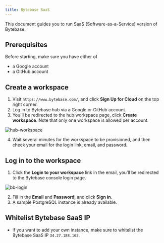 ```yaml
---
title: Bytebase SaaS
---
```


This document guides you to run SaaS (Software-as-a-Service) version of Bytebase.

## Prerequisites

Before starting, make sure you have either of

- a Google account
- a GitHub account

## Create a workspace

1. Visit `https://www.bytebase.com/`, and click **Sign Up for Cloud** on the top right corner.
2. Log in to Bytebase hub via a Google or GitHub account.
3. You'll be redirected to the hub workspace page, click **Create workspace**. Note that only one workspace is allowed per account.

![hub-workspace](/docs/get-started/saas/hub-workspace.webp)

4. Wait several minutes for the workspace to be provisioned, and then check your email for the login link, email, and password.

## Log in to the workspace

1. Click the **Login to your workspace** link in the email, you'll be redirected to the Bytebase console login page.

![bb-login](/docs/get-started/saas/bb-login.webp)

2. Fill in the **Email** and **Password**, and click **Sign in**.
3. A sample PostgreSQL instance is already available.

## Whitelist Bytebase SaaS IP

- If you want to add your own instance, make sure to whitelist the Bytebase SaaS IP `34.27.188.162`.
